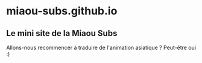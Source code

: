 # miaou-subs.github.io
## Le mini site de la Miaou Subs

Allons-nous recommencer à traduire de l'animation asiatique ? Peut-être oui :)

